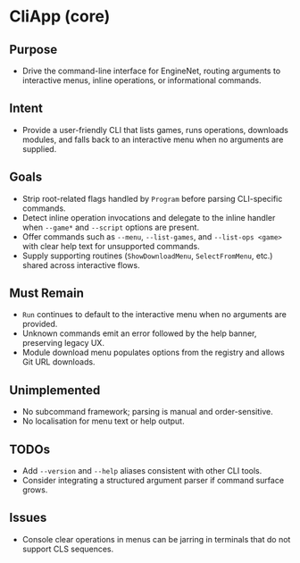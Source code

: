 # CliApp (core)

## Purpose
- Drive the command-line interface for EngineNet, routing arguments to interactive menus, inline operations, or informational commands.

## Intent
- Provide a user-friendly CLI that lists games, runs operations, downloads modules, and falls back to an interactive menu when no arguments are supplied.

## Goals
- Strip root-related flags handled by `Program` before parsing CLI-specific commands.
- Detect inline operation invocations and delegate to the inline handler when `--game*` and `--script` options are present.
- Offer commands such as `--menu`, `--list-games`, and `--list-ops <game>` with clear help text for unsupported commands.
- Supply supporting routines (`ShowDownloadMenu`, `SelectFromMenu`, etc.) shared across interactive flows.

## Must Remain
- `Run` continues to default to the interactive menu when no arguments are provided.
- Unknown commands emit an error followed by the help banner, preserving legacy UX.
- Module download menu populates options from the registry and allows Git URL downloads.

## Unimplemented
- No subcommand framework; parsing is manual and order-sensitive.
- No localisation for menu text or help output.

## TODOs
- Add `--version` and `--help` aliases consistent with other CLI tools.
- Consider integrating a structured argument parser if command surface grows.

## Issues
- Console clear operations in menus can be jarring in terminals that do not support CLS sequences.
